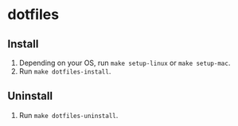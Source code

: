 # dotfiles

## Install

1. Depending on your OS, run `make setup-linux` or `make setup-mac`.
2. Run `make dotfiles-install`.

## Uninstall

1. Run `make dotfiles-uninstall`.
